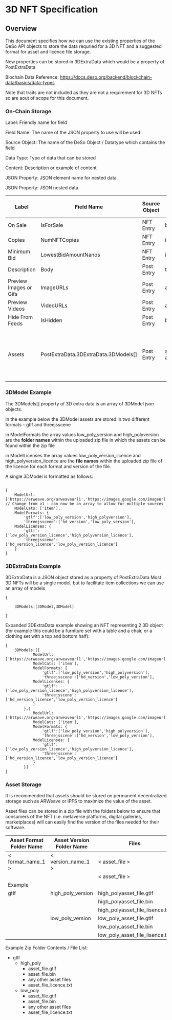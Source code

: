
# 3D NFT Specification 


## Overview

This document specifies how we can use the existing properties of the DeSo API objects to store the data requried for a 3D NFT and a suggested format for asset and licence file storage.

New properties can be stored in 3DExtraData which would be a property of PostExtraData

Blochain Data Reference: <https://docs.deso.org/backend/blockchain-data/basics/data-types>

Note that traits are not included as they are not a requirement for 3D NFTs so are aout of scope for this document.

### On-Chain Storage

Label: Friendly name for field

Field Name: The name of the JSON property to use will be used

Source Object: The name of the DeSo Object / Datatype which contains the field

Data Type: Type of data that can be stored

Content: Description or example of content

JSON Property: JSON element name for nested data

JSON Property: JSON nested data


| **Label**              | **Field Name**               | **Source Object** | **Data Type** | **JSON Property Name**                                                        | **JSON Element Content**                   |
|------------------------|------------------------------|-------------------|---------------|--------------------------------------------------------------------|----------------------------|
| On Sale                | IsForSale                    | NFT Entry         | bool          |                                                                    |                            |
| Copies                 | NumNFTCopies                 | NFT Entry         | int           |                                                                    |                            |
| Minimum Bid            | LowestBidAmountNanos         | NFT Entry         | int           |                                                                    |                            |
| Description            | Body                         | Post Entry          | text          |                                                                    |                            |
| Preview Images or Gifs | ImageURLs                    | Post Entry          | array/string  |                                                                    |                            |
| Preview Videos         | VideoURLs                    | Post Entry          | array/string  |                                                                    |                            |
| Hide From Feeds        | IsHidden                     | Post Entry          | bool          |                                                                    |                            |
| Assets              | PostExtraData.3DExtraData.3DModels[] | Post Entry         | string/json array  | JSON array of 3DModel JSON objects linking to downloadable zips on ARWeave, IPFS etc |                            |



### 3DModel Example

The 3DModels[] property of 3D extra data is an array of 3DModel json objects.

In the example below the 3DModel assets are stored in two different formats - gtlf and threejsscene

in ModelFormats the array values low_poly_version and high_polyversion are the **folder names** within the uploaded zip file in which the assets can be found within the zip file

in ModelLicenses the array values low_poly_version_licence and high_polyversion_licence are the **file names** within the uploaded zip file of the licence for each format and version of the file.

A single 3DModel is formatted as follows:

```

{
	ModelUrl: ['https://arweave.org/arweaveurl1','https://images.google.com/imageurl','https://ipfs.io/ipfs/imageurl'], // Change from v1 - can now be an array to allow for multiple sources
	ModelCats: ['item'],
	ModelFormats: {
		'gtlf':['low_poly_version','high_polyversion'],
		'threejsscene':['hd_version','low_poly_version'],
	ModelLicenses: {
		'gtlf':['low_poly_version_licence','high_polyversion_licence'],
		'threejsscene':['hd_version_licence','low_poly_version_licence']
	}
}
```
### 3DExtraData Example

3DExtraData is a JSON object stored as a property of PostExtraData
Most 3D NFTs will be a single model, but to facilitate item collections we can use an array of models

```
{
	
	3DModels:[3DModel,3DModel]
		
}
```

Expanded 3DExtraData example showing an NFT representing 2 3D object (for example this could be a furniture set with a table and a chair, or a clothing set with a top and bottom half): 

```
{
	3DModels:[{
			ModelUrl: ['https://arweave.org/arweaveurl1','https://images.google.com/imageurl','https://ipfs.io/ipfs/imageurl']
			ModelCats: ['item'],
			ModelFormats: {
				'gtlf':['low_poly_version','high_polyversion'],
				'threejsscene':['hd_version','low_poly_version'],
			ModelLicenses: {
				'gtlf':['low_poly_version_licence','high_polyversion_licence'],
				'threejsscene':['hd_version_licence','low_poly_version_licence']
			}
		},{
			ModelUrl: ['https://arweave.org/arweaveurl1','https://images.google.com/imageurl','https://ipfs.io/ipfs/imageurl'],
			ModelCats: ['item'],
			ModelFormats: {
				'gtlf':['low_poly_version','high_polyversion'],
				'threejsscene':['hd_version','low_poly_version'],
			ModelLicenses: {
				'gtlf':['low_poly_version_licence','high_polyversion_licence'],
				'threejsscene':['hd_version_licence','low_poly_version_licence']
			}
		}]		
}
```
### Asset Storage

It is recommended that assets should be stored on permanent decentralized storage such as ARWeave or IPFS to maximize the value of the asset.

Asset files can be stored in a zip file with the folders below to ensure that consumers of the NFT (i.e. metaverse platforms, digital galleries, marketplaces) will can easily find the version of the files needed for their software.


| Asset Format Folder Name | Asset Version Folder Name | Files                  |
|--------------------------|-----------------------------|------------------------|
| < format_name_1 >  | < version_name_1 >     | < asset_file >   |
|                          |                             | < asset_file >   |
| Example                  |                             |                        |
| gtlf                     | high_poly_version           | high_polyasset_file.gtlf        |
|                          |                             | high_polyasset_file.bin         |
|                          |                             | high_polyasset_file_lisence.txt |
|                          | low_poly_version            | low_poly_asset_file.gtlf        |
|                          |                             | low_poly_asset_file.bin         |
|                          |                             | low_poly_asset_file_lisence.txt |

Example Zip Folder Contents / File List:

- gtlf 
	- high_poly
		- asset_file.gtlf
		- asset_file.bin
		- any other asset files 
		- asset_file_licence.txt 
	- low_poly
		- asset_file.gtlf
		- asset_file.bin
		- any other asset files 
		- asset_file_licence.txt 		